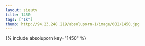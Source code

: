 ```yaml
--- 
layout: sieutv
title: 1450
tags: ["1k"]
thumb: http://94.23.248.219/absoluporn-1/image/002/1450.jpg
---
```

{% include absoluporn key="1450" %} 
